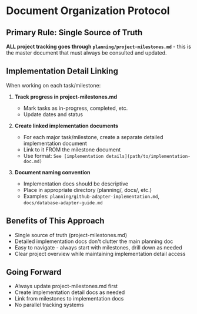 # Document Organization Protocol

## Primary Rule: Single Source of Truth

**ALL project tracking goes through `planning/project-milestones.md`** - this is the master document that must always be consulted and updated.

## Implementation Detail Linking

When working on each task/milestone:

1. **Track progress in project-milestones.md** 
   - Mark tasks as in-progress, completed, etc.
   - Update dates and status

2. **Create linked implementation documents**
   - For each major task/milestone, create a separate detailed implementation document
   - Link to it FROM the milestone document
   - Use format: `See [implementation details](path/to/implementation-doc.md)`

3. **Document naming convention**
   - Implementation docs should be descriptive
   - Place in appropriate directory (planning/, docs/, etc.)
   - Examples: `planning/github-adapter-implementation.md`, `docs/database-adapter-guide.md`

## Benefits of This Approach

- Single source of truth (project-milestones.md)
- Detailed implementation docs don't clutter the main planning doc
- Easy to navigate - always start with milestones, drill down as needed
- Clear project overview while maintaining implementation detail access

## Going Forward

- Always update project-milestones.md first
- Create implementation detail docs as needed
- Link from milestones to implementation docs
- No parallel tracking systems